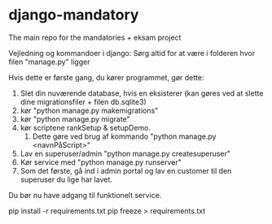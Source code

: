 # django-mandatory
The main repo for the mandatories + eksam project

Vejledning og kommandoer i django: Sørg altid for at være i folderen hvor filen "manage.py" ligger

Hvis dette er første gang, du kører programmet, gør dette:

1. Slet din nuværende database, hvis en eksisterer (kan gøres ved at slette dine migrationsfiler + filen db.sqlite3)
2. kør "python manage.py makemigrations"
3. kør "python manage.py migrate"
4. kør scriptene rankSetup & setupDemo.
   1. Dette gøre ved brug af kommando "python manage.py <navnPåScript>"
5. Lav en superuser/admin "python manage.py createsuperuser"
6. Kør service med "python manage.py runserver"
7. Som det første, gå ind i admin portal og lav en customer til den superuser du lige har lavet.

Du bør nu have adgang til funktionelt service.

pip install -r requirements.txt
pip freeze > requirements.txt